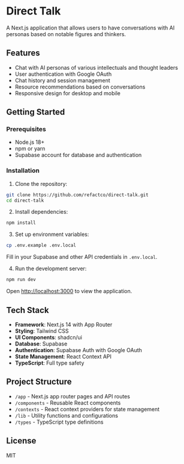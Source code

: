 # Direct Talk

A Next.js application that allows users to have conversations with AI personas based on notable figures and thinkers.

## Features

- Chat with AI personas of various intellectuals and thought leaders
- User authentication with Google OAuth
- Chat history and session management
- Resource recommendations based on conversations
- Responsive design for desktop and mobile

## Getting Started

### Prerequisites

- Node.js 18+ 
- npm or yarn
- Supabase account for database and authentication

### Installation

1. Clone the repository:
```bash
git clone https://github.com/refactco/direct-talk.git
cd direct-talk
```

2. Install dependencies:
```bash
npm install
```

3. Set up environment variables:
```bash
cp .env.example .env.local
```
Fill in your Supabase and other API credentials in `.env.local`.

4. Run the development server:
```bash
npm run dev
```

Open [http://localhost:3000](http://localhost:3000) to view the application.

## Tech Stack

- **Framework**: Next.js 14 with App Router
- **Styling**: Tailwind CSS
- **UI Components**: shadcn/ui
- **Database**: Supabase
- **Authentication**: Supabase Auth with Google OAuth
- **State Management**: React Context API
- **TypeScript**: Full type safety

## Project Structure

- `/app` - Next.js app router pages and API routes
- `/components` - Reusable React components
- `/contexts` - React context providers for state management
- `/lib` - Utility functions and configurations
- `/types` - TypeScript type definitions

## License

MIT 